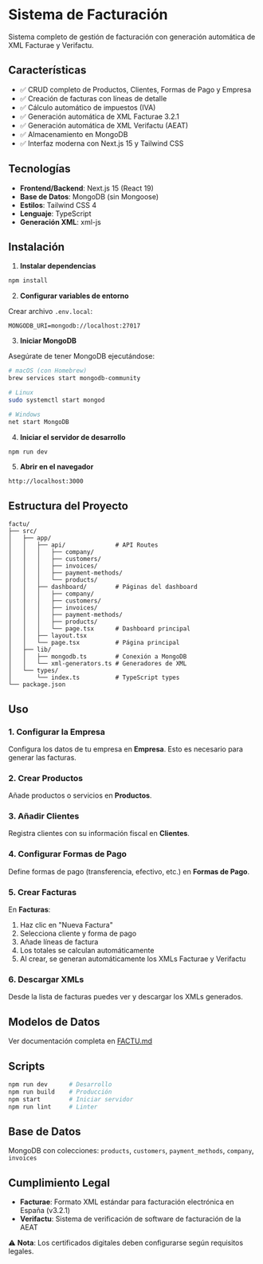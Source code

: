 # Sistema de Facturación

Sistema completo de gestión de facturación con generación automática de XML Facturae y Verifactu.

## Características

- ✅ CRUD completo de Productos, Clientes, Formas de Pago y Empresa
- ✅ Creación de facturas con líneas de detalle
- ✅ Cálculo automático de impuestos (IVA)
- ✅ Generación automática de XML Facturae 3.2.1
- ✅ Generación automática de XML Verifactu (AEAT)
- ✅ Almacenamiento en MongoDB
- ✅ Interfaz moderna con Next.js 15 y Tailwind CSS

## Tecnologías

- **Frontend/Backend**: Next.js 15 (React 19)
- **Base de Datos**: MongoDB (sin Mongoose)
- **Estilos**: Tailwind CSS 4
- **Lenguaje**: TypeScript
- **Generación XML**: xml-js

## Instalación

1. **Instalar dependencias**

```bash
npm install
```

2. **Configurar variables de entorno**

Crear archivo `.env.local`:

```env
MONGODB_URI=mongodb://localhost:27017
```

3. **Iniciar MongoDB**

Asegúrate de tener MongoDB ejecutándose:

```bash
# macOS (con Homebrew)
brew services start mongodb-community

# Linux
sudo systemctl start mongod

# Windows
net start MongoDB
```

4. **Iniciar el servidor de desarrollo**

```bash
npm run dev
```

5. **Abrir en el navegador**

```
http://localhost:3000
```

## Estructura del Proyecto

```
factu/
├── src/
│   ├── app/
│   │   ├── api/              # API Routes
│   │   │   ├── company/
│   │   │   ├── customers/
│   │   │   ├── invoices/
│   │   │   ├── payment-methods/
│   │   │   └── products/
│   │   ├── dashboard/        # Páginas del dashboard
│   │   │   ├── company/
│   │   │   ├── customers/
│   │   │   ├── invoices/
│   │   │   ├── payment-methods/
│   │   │   ├── products/
│   │   │   └── page.tsx      # Dashboard principal
│   │   ├── layout.tsx
│   │   └── page.tsx          # Página principal
│   ├── lib/
│   │   ├── mongodb.ts        # Conexión a MongoDB
│   │   └── xml-generators.ts # Generadores de XML
│   └── types/
│       └── index.ts          # TypeScript types
└── package.json
```

## Uso

### 1. Configurar la Empresa

Configura los datos de tu empresa en **Empresa**. Esto es necesario para generar las facturas.

### 2. Crear Productos

Añade productos o servicios en **Productos**.

### 3. Añadir Clientes

Registra clientes con su información fiscal en **Clientes**.

### 4. Configurar Formas de Pago

Define formas de pago (transferencia, efectivo, etc.) en **Formas de Pago**.

### 5. Crear Facturas

En **Facturas**:
1. Haz clic en "Nueva Factura"
2. Selecciona cliente y forma de pago
3. Añade líneas de factura
4. Los totales se calculan automáticamente
5. Al crear, se generan automáticamente los XMLs Facturae y Verifactu

### 6. Descargar XMLs

Desde la lista de facturas puedes ver y descargar los XMLs generados.

## Modelos de Datos

Ver documentación completa en [FACTU.md](FACTU.md)

## Scripts

```bash
npm run dev      # Desarrollo
npm run build    # Producción
npm start        # Iniciar servidor
npm run lint     # Linter
```

## Base de Datos

MongoDB con colecciones: `products`, `customers`, `payment_methods`, `company`, `invoices`

## Cumplimiento Legal

- **Facturae**: Formato XML estándar para facturación electrónica en España (v3.2.1)
- **Verifactu**: Sistema de verificación de software de facturación de la AEAT

⚠️ **Nota**: Los certificados digitales deben configurarse según requisitos legales.
